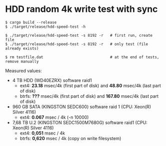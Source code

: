 # HDD random 4k write test with sync
```
$ cargo build --release
$ ./target/release/hdd-speed-test -h

$ ./target/release/hdd-speed-test -s 8192 -r   # first run, create file
$ ./target/release/hdd-speed-test -s 8192 -r   # only test (file already exists)

$ rm testfile.dat                              # at the end of tests, remove manually
```

Measured values:
  * 4 TB HDD (WD40EZRX) software raid1
     * ext4: **23.18** msec/4k (first part of disk) and **48.80** msec/4k (last part of disk)
     * btrfs: **???** msec/4k (first part of disk) and **167.80** msec/4k (last part of disk)
  * 960 GB SATA (KINGSTON SEDC600) software raid 1 (CPU: Xeon(R) Silver 4116)
    * ext4: **0.067** msec / 4k   (-n 10000)
  * 7,68 TB U.2 (KINGSTON SEDC1500M7680G) software raid1  (CPU: Xeon(R) Silver 4116)
    * ext4: **0,051** msec / 4k
    * btrfs: **0,620** msec / 4k (copy on write filesystem)
